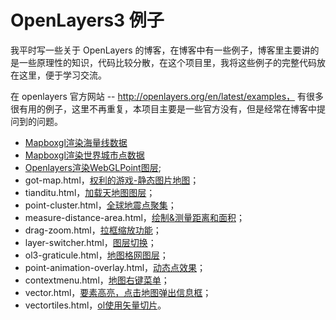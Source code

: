# OpenLayers3 例子

我平时写一些关于 OpenLayers 的博客，在博客中有一些例子，博客里主要讲的是一些原理性的知识，代码比较分散，在这个项目里，我将这些例子的完整代码放在这里，便于学习交流。

在 openlayers 官方网站 -- http://openlayers.org/en/latest/examples， 有很多很有用的例子，这里不再重复，本项目主要是一些官方没有，但是经常在博客中提问到的问题。

- [Mapboxgl渲染海量线数据](https://github.com/QingyaFan/openlayers-examples/blob/master/mapbox-large-waterways.vue)
- [Mapboxgl渲染世界城市点数据](https://github.com/QingyaFan/openlayers-examples/blob/master/mapbox-large-world-cities.vue)
- [Openlayers渲染WebGLPoint图层](https://github.com/QingyaFan/openlayers-examples/blob/master/webgl-points.vue);
- got-map.html，[权利的游戏-静态图片地图](http://cheerfun.xyz/openlayers-examples/got-map.html)；
- tianditu.html，[加载天地图图层](http://cheerfun.xyz/openlayers-examples/tianditu.html)；
- point-cluster.html，[全球地震点聚集](http://cheerfun.xyz/openlayers-examples/point-cluster.html)；
- measure-distance-area.html，[绘制&测量距离和面积](http://cheerfun.xyz/openlayers-examples/measure-distance-area.html)；
- drag-zoom.html，[拉框缩放功能](http://cheerfun.xyz/openlayers-examples/drag-zoom.html)；
- layer-switcher.html，[图层切换](http://cheerfun.xyz/openlayers-examples/layer-switcher.html)；
- ol3-graticule.html，[地图格网图层](http://cheerfun.xyz/openlayers-examples/ol3-graticule.html)；
- point-animation-overlay.html，[动态点效果](http://cheerfun.xyz/openlayers-examples/point-animation-overlay.html)；
- contextmenu.html，[地图右键菜单](http://cheerfun.xyz/openlayers-examples/contextmenu.html)；
- vector.html，[要素高亮，点击地图弹出信息框](http://cheerfun.xyz/openlayers-examples/vector.html)；
- vectortiles.html，[ol使用矢量切片](http://cheerfun.xyz/openlayers-examples/vectortiles.html)。
